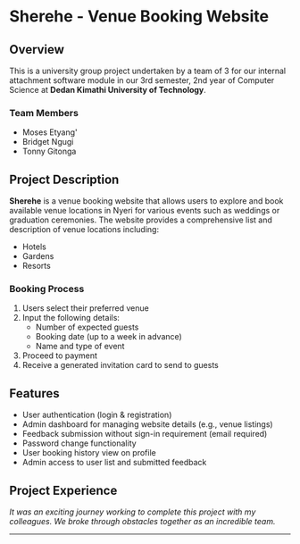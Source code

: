 # Sherehe - Venue Booking Website

## Overview

This is a university group project undertaken by a team of 3 for our internal attachment software module in our 3rd semester, 2nd year of Computer Science at **Dedan Kimathi University of Technology**.

### Team Members

- Moses Etyang'
- Bridget Ngugi
- Tonny Gitonga

## Project Description

**Sherehe** is a venue booking website that allows users to explore and book available venue locations in Nyeri for various events such as weddings or graduation ceremonies. The website provides a comprehensive list and description of venue locations including:

- Hotels
- Gardens
- Resorts

### Booking Process

1. Users select their preferred venue
2. Input the following details:
   - Number of expected guests
   - Booking date (up to a week in advance)
   - Name and type of event
3. Proceed to payment
4. Receive a generated invitation card to send to guests

## Features

- User authentication (login & registration)
- Admin dashboard for managing website details (e.g., venue listings)
- Feedback submission without sign-in requirement (email required)
- Password change functionality
- User booking history view on profile
- Admin access to user list and submitted feedback

## Project Experience

*It was an exciting journey working to complete this project with my colleagues. We broke through obstacles together as an incredible team.*

---